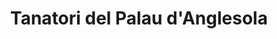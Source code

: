 ---
title: "Tanatori del Palau d'Anglesola"
url: /el-palau-danglesola/tanatori-del-palau-danglesola/
shop: Bestattungen
---